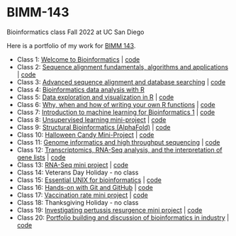 # BIMM-143
Bioinformatics class Fall 2022 at UC San Diego

Here is a portfolio of my work for [BIMM 143](https://bioboot.github.io/bimm143_F22/). 

- Class 1: [Welcome to Bioinformatics]() | [code]()
- Class 2: [Sequence alignment fundamentals, algorithms and applications]() | [code]()
- Class 3: [Advanced sequence alignment and database searching]() | [code]()
- Class 4: [Bioinformatics data analysis with R](https://github.com/att003/BIMM-143/blob/main/class%204/l4-sample.pdf)
- Class 5: [Data exploration and visualization in R](https://github.com/att003/BIMM-143/blob/main/class%205/class%205/class05.pdf) | [code](https://github.com/att003/BIMM-143/blob/main/class%205/class%205/class05.qmd)
- Class 6: [Why, when and how of writing your own R functions]() | [code]()
- Class 7: [Introduction to machine learning for Bioinformatics 1]() | [code]()
- Class 8: [Unsupervised learning mini-project](https://github.com/att003/BIMM-143/blob/main/class%208/class08.quartro.pdf) | [code](https://github.com/att003/BIMM-143/blob/main/class%208/class08.quartro.qmd)
- Class 9: [Structural Bioinformatics (AlphaFold)](https://github.com/att003/BIMM-143/blob/main/class%209/class09/Class%209:%20Structural%20Bioinformatics%201.pdf) | [code](https://github.com/att003/BIMM-143/blob/main/class%209/class09/class09.structuralbioinformatics.qmd)
- Class 10: [Halloween Candy Mini-Project](https://github.com/att003/BIMM-143/blob/main/class%2010/class10.pdf) | [code](https://github.com/att003/BIMM-143/blob/main/class%2010/class10.qmd)
- Class 11: [Genome informatics and high throughput sequencing](https://github.com/att003/BIMM-143/blob/main/class%2011/class11/class-11-doc.pdf) | [code](https://github.com/att003/BIMM-143/blob/main/class%2011/class11/class%2011%20doc.qmd)
- Class 12: [Transcriptomics, RNA-Seq analysis, and the interpretation of gene lists](https://github.com/att003/BIMM-143/blob/main/class%2012/class12.pdf) | [code](https://github.com/att003/BIMM-143/blob/main/class%2012/class12.qmd)
- Class 13: [RNA-Seq mini project]() | [code]()
- Class 14: Veterans Day Holiday - no class
- Class 15: [Essential UNIX for bioinformatics]() | [code]()
- Class 16: [Hands-on with Git and GitHub]() | [code]()
- Class 17: [Vaccination rate mini project]() | [code]()
- Class 18: Thanksgiving Holiday - no class
- Class 19: [Investigating pertussis resurgence mini project]() | [code]()
- Class 20: [Portfolio building and discussion of bioinformatics in industry]() | [code]()
